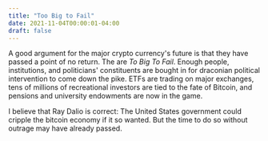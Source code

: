 ```yaml
---
title: "Too Big to Fail"
date: 2021-11-04T00:00:01-04:00
draft: false
---
```


A good argument for the major crypto currency's future is that they have passed a point of no return. The are _To Big To Fail_. Enough people, institutions, and politicians' constituents are bought in for draconian political intervention to come down the pike. ETFs are trading on major exchanges, tens of millions of recreational investors are tied to the fate of Bitcoin, and pensions and university endowments are now in the game.

I believe that Ray Dalio is correct: The United States government could cripple the bitcoin economy if it so wanted. But the time to do so without outrage may have already passed.
